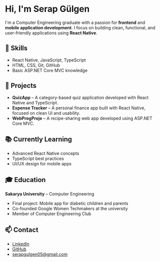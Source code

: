# Hi, I'm Serap Gülgen

I'm a Computer Engineering graduate with a passion for **frontend** and **mobile application development**. I focus on building clean, functional, and user-friendly applications using **React Native**.

## 🔧 Skills
- React Native, JavaScript, TypeScript
- HTML, CSS, Git, GitHub
- Basic ASP.NET Core MVC knowledge

## 🧪 Projects
- **QuizApp** – A category-based quiz application developed with React Native and TypeScript.
- **Expense Tracker** – A personal finance app built with React Native, focused on clean UI and usability.
- **WebProgProje** – A recipe-sharing web app developed using ASP.NET Core MVC.

## 📚 Currently Learning
- Advanced React Native concepts
- TypeScript best practices
- UI/UX design for mobile apps

## 🎓 Education
**Sakarya University** – Computer Engineering  
- Final project: Mobile app for diabetic children and parents  
- Co-founded Google Women Techmakers at the university  
- Member of Computer Engineering Club

## 📫 Contact
- [LinkedIn](https://www.linkedin.com/in/serapgulgen)
- [GitHub](https://github.com/SerapG)
- serapgulgen05@gmail.com
